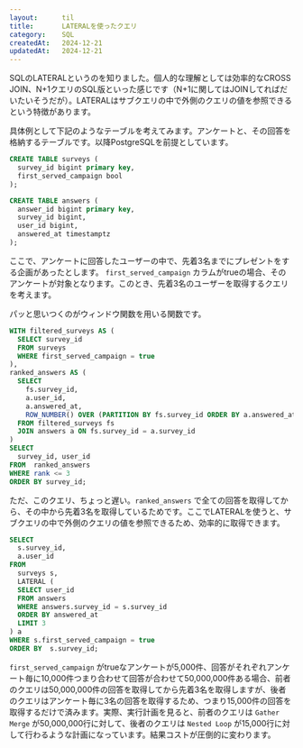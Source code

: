 ```yaml
---
layout:      til
title:       LATERALを使ったクエリ
category:    SQL
createdAt:   2024-12-21
updatedAt:   2024-12-21
---
```


SQLのLATERALというのを知りました。個人的な理解としては効率的なCROSS JOIN、N+1クエリのSQL版といった感じです（N+1に関してはJOINしてればだいたいそうだが）。LATERALはサブクエリの中で外側のクエリの値を参照できるという特徴があります。

具体例として下記のようなテーブルを考えてみます。アンケートと、その回答を格納するテーブルです。以降PostgreSQLを前提としています。

```sql
CREATE TABLE surveys (
  survey_id bigint primary key,
  first_served_campaign bool
);

CREATE TABLE answers (
  answer_id bigint primary key,
  survey_id bigint,
  user_id bigint,
  answered_at timestamptz
);
```

ここで、アンケートに回答したユーザーの中で、先着3名までにプレゼントをする企画があったとします。 `first_served_campaign` カラムがtrueの場合、そのアンケートが対象となります。このとき、先着3名のユーザーを取得するクエリを考えます。

パッと思いつくのがウィンドウ関数を用いる関数です。

```sql
WITH filtered_surveys AS (
  SELECT survey_id
  FROM surveys
  WHERE first_served_campaign = true
),
ranked_answers AS (
  SELECT 
    fs.survey_id,
    a.user_id,
    a.answered_at,
    ROW_NUMBER() OVER (PARTITION BY fs.survey_id ORDER BY a.answered_at) AS rank
  FROM filtered_surveys fs
  JOIN answers a ON fs.survey_id = a.survey_id
)
SELECT 
  survey_id, user_id
FROM  ranked_answers
WHERE rank <= 3
ORDER BY survey_id;
```

ただ、このクエリ、ちょっと遅い。`ranked_answers` で全ての回答を取得してから、その中から先着3名を取得しているためです。ここでLATERALを使うと、サブクエリの中で外側のクエリの値を参照できるため、効率的に取得できます。

```sql
SELECT 
  s.survey_id,
  a.user_id
FROM 
  surveys s,
  LATERAL (
  SELECT user_id
  FROM answers
  WHERE answers.survey_id = s.survey_id
  ORDER BY answered_at
  LIMIT 3
) a
WHERE s.first_served_campaign = true
ORDER BY  s.survey_id;
```

`first_served_campaign` がtrueなアンケートが5,000件、回答がそれぞれアンケート毎に10,000件つまり合わせて回答が合わせて50,000,000件ある場合、前者のクエリは50,000,000件の回答を取得してから先着3名を取得しますが、後者のクエリはアンケート毎に3名の回答を取得するため、つまり15,000件の回答を取得するだけで済みます。実際、実行計画を見ると、前者のクエリは `Gather Merge` が50,000,000行に対して、後者のクエリは `Nested Loop` が15,000行に対して行わるような計画になっています。結果コストが圧倒的に変わります。
